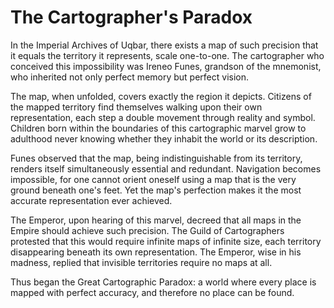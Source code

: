 # The Cartographer's Paradox

In the Imperial Archives of Uqbar, there exists a map of such precision that it equals the territory it represents, scale one-to-one. The cartographer who conceived this impossibility was Ireneo Funes, grandson of the mnemonist, who inherited not only perfect memory but perfect vision.

The map, when unfolded, covers exactly the region it depicts. Citizens of the mapped territory find themselves walking upon their own representation, each step a double movement through reality and symbol. Children born within the boundaries of this cartographic marvel grow to adulthood never knowing whether they inhabit the world or its description.

Funes observed that the map, being indistinguishable from its territory, renders itself simultaneously essential and redundant. Navigation becomes impossible, for one cannot orient oneself using a map that is the very ground beneath one's feet. Yet the map's perfection makes it the most accurate representation ever achieved.

The Emperor, upon hearing of this marvel, decreed that all maps in the Empire should achieve such precision. The Guild of Cartographers protested that this would require infinite maps of infinite size, each territory disappearing beneath its own representation. The Emperor, wise in his madness, replied that invisible territories require no maps at all.

Thus began the Great Cartographic Paradox: a world where every place is mapped with perfect accuracy, and therefore no place can be found.